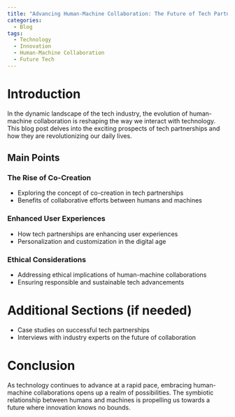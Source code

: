 ```yaml
---
title: "Advancing Human-Machine Collaboration: The Future of Tech Partnerships"
categories:
  - Blog
tags:
  - Technology
  - Innovation
  - Human-Machine Collaboration
  - Future Tech
---
```


# Introduction
In the dynamic landscape of the tech industry, the evolution of human-machine collaboration is reshaping the way we interact with technology. This blog post delves into the exciting prospects of tech partnerships and how they are revolutionizing our daily lives.

## Main Points
### The Rise of Co-Creation
- Exploring the concept of co-creation in tech partnerships
- Benefits of collaborative efforts between humans and machines

### Enhanced User Experiences
- How tech partnerships are enhancing user experiences
- Personalization and customization in the digital age

### Ethical Considerations
- Addressing ethical implications of human-machine collaborations
- Ensuring responsible and sustainable tech advancements

# Additional Sections (if needed)
- Case studies on successful tech partnerships
- Interviews with industry experts on the future of collaboration

# Conclusion
As technology continues to advance at a rapid pace, embracing human-machine collaborations opens up a realm of possibilities. The symbiotic relationship between humans and machines is propelling us towards a future where innovation knows no bounds.